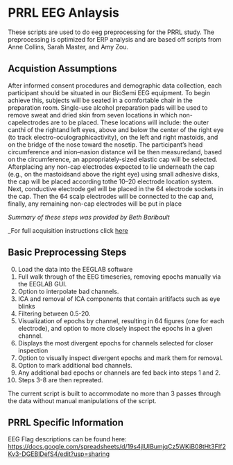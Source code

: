 # PRRL EEG Anlaysis

These scripts are used to do eeg preprocessing for the PRRL study. The preprocessing is optimized for
ERP analysis and are based off scripts from Anne Collins, Sarah Master, and Amy Zou.

## Acquistion Assumptions

After informed consent procedures and demographic data collection, each participant should be situated in our BioSemi EEG equipment. To begin achieve this, subjects will be seated in a comfortable chair in the preparation room. Single-use alcohol preparation pads will be used to remove sweat and dried skin from seven locations in which non-capelectrodes are to be placed.  These locations will include: the outer canthi of the rightand left eyes, above and below the center of the right eye (to track electro-oculographicactivity), on the left and right mastoids, and on the bridge of the nose toward the nosetip. The participant’s head circumference and inion–nasion distance will be then measuredand, based on the circumference, an appropriately-sized elastic cap will be selected. Afterplacing any non-cap electrodes expected to lie underneath the cap (e.g., on the mastoidsand above the right eye) using small adhesive disks, the cap will be placed according tothe 10–20 electrode location system. Next, conductive electrode gel will be placed in the 64 electrode sockets in the cap. Then the 64 scalp electrodes will be connected to the cap and, finally, any remaining non-cap electrodes will be put in place

_Summary of these steps was provided by Beth Baribault_

_For full acquisition instructions click [here](https://www.dropbox.com/s/ro5r9ywqc243dxi/Collins_Lab_EEG_Guide.docx?dl=0)

## Basic Preprocessing Steps

0. Load the data into the EEGLAB software
1. Full walk through of the EEG timeseries, removing epochs manually via the EEGLAB GUI.
2. Option to interpolate bad channels.
3. ICA and removal of ICA components that contain aritifacts such as eye blinks
4. Filtering between 0.5-20.
5. Visualization of epochs by channel, resulting in 64 figures (one for each electrode), and option to more closely inspect the epochs in a given channel.
6. Displays the most divergent epochs for channels selected for closer inspection
7. Option to visually inspect divergent epochs and mark them for removal.
8. Option to mark additional bad channels.
9. Any additional bad epochs or channels are fed back into steps 1 and 2.
10. Steps 3-8 are then repreated.

The current script is built to accommodate no more than 3 passes through the data without manual manipulations of the script.

## PRRL Specific Information

EEG Flag descriptions can be found here: https://docs.google.com/spreadsheets/d/19s4jlUIBumjqCz5WKiB08tHt3FIf2Kv3-DGEBlDefS4/edit?usp=sharing


